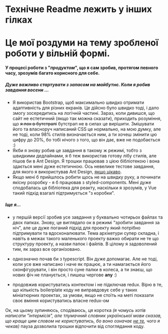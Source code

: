 # Технічне Readme лежить у інших гілках
# Це мої роздуми на тему зробленої роботи у вільній формі.

#### У процесі роботи з "_продуктом_", що я сам зробив, протягом певного часу, зрозумів багато корисного для себе.

##### Дуже важливо стартувати з запасом на майбутнє. Коли я робив завдання восени ...

 - Я використав Bootstrap, щоб максимально швидко отримати адаптивність для різних екранів. Це дійсно було швидко тоді, і дало змогу зосередитись на логічній частині. Зараз, коли дивишся, що сайт не естетичний (якщо так можна сказати), приходить розуміння, що ~~я лох в бутстрапі~~ бутстрап не в силах це вирішити. Змішувати його та власноруч написаний CSS це нормально, на мою думку, але не тоді, коли 98% стилів визначається ним, а ти хочеш змінити цю цифру до 20%, бо тобі нічого з того, що він дає, вже не подобається :) 
 - Якби я знову робив це завдання в такому ж режимі, тобто з швидкими дедлайнами, я б теж використав готову лібу стилів, але пішов би в Ant Design. Я трошки працював з цією бібліотекою і вона здається мені дуже естетичною. Ось невелике тестове завдання, для якого я використував Ant Design, [якщо цікаво](https://github.com/VolodymyrSi/redux-typescript).
 - Якщо мені б прийшлось робити щось не на швидку руку, а починати якісну розробку - я б працював з styled-components. Мені дуже сподобалась ця бібліотека для реакту, наскільки я зрозумів, у Vue такий підхід взагалі підтримується "з коробки". 

##### Іще я...
- у першій версії зробив усе завдання у буквально чотирьох файлах та двох папках. Знову, це виглядало ок в режимі "зробити завдання за ніч", але це дуже поганий підхід для проекту який потрібно підтримувати та вдосконалювати. Тема архікетури супер складна, і навіть в межах такого маленького проекту важко обирати не те що структуру проекту, а назви папок і файлів. В цілому я задоволений тим, як зараз все організовано.

- однозначно почав би з typescript. Він дуже допомагає. Але не тоді, коли усе вже написано і наче як працює, а ти намагається його сконфігурувати, і він просто суне палки в колеса, а ти знаєш, що нових фіч не планується, і пишеш чергове **any** :)

- продовжив користуватись контектом і не підключав redux. Вірю в те, що кількість boilerplate коду не виправдовує себе у таких мініатюрних проектах, за умови, якщо не стоїть на меті показати своє вміння користуватись власне redux-ом

Ок, на цьому зупиняюсь, сподіваюсь, ця коротка _(я чомусь хотів написати "інтермісія", але тлумачний словник української мови сказав, що краще цим словом не користуватись, бо воно означає [не те](https://slovnyk.me/dict/vts/%D1%96%D0%BD%D1%82%D0%B5%D1%80%D0%BC%D1%96%D1%81%D1%96%D1%8F), чого я чекав)_ пауза дозволила трошки відпочити від споглядання коду.
